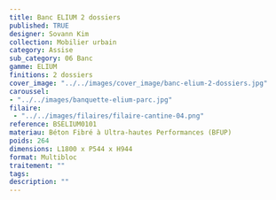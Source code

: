 ```yaml
---
title: Banc ELIUM 2 dossiers 
published: TRUE
designer: Sovann Kim
collection: Mobilier urbain
category: Assise
sub_category: 06 Banc
gamme: ELIUM
finitions: 2 dossiers
cover_image: "../../images/cover_image/banc-elium-2-dossiers.jpg"
caroussel: 
- "../../images/banquette-elium-parc.jpg"
filaire: 
 - "../../images/filaires/filaire-cantine-04.png"
reference: BSELIUM0101
materiau: Béton Fibré à Ultra-hautes Performances (BFUP)
poids: 264
dimensions: L1800 x P544 x H944
format: Multibloc
traitement: ""
tags: 
description: ""
---
```

